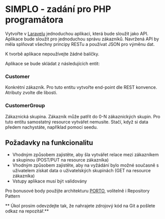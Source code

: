 # SIMPLO - zadání pro PHP programátora

Vytvořte v [Laravelu](https://laravel.com/) jednoduchou aplikaci, která bude sloužit jako API. Aplikace bude sloužit pro 
jednoduchou správu zákazníků. Navržená API by měla splňovat všechny principy RESTu a používat JSON pro výměnu dat.

K tvorbě aplikace nepoužívejte žádné balíčky.

Aplikace se bude skládat z následujících entit:

### Customer

Konkrétní zákazník. Pro tuto entitu vytvořte end-point dle REST konvence. Atributy zvolte dle libosti.

### CustomerGroup

Zákaznická skupina. Zákazník může patřit do 0-N zákaznických skupin. Pro tuto entitu samostatný resource vytvářet nemusíte. 
Stačí, když si data předem nachystáte, například pomocí seedu.

## Požadavky na funkcionalitu

 - Vhodným způsobem zajistěte, aby šla vytvářet relace mezi zákazníkem a skupinou (POST/PUT na resource zákazníka)
 - Vhodným způsobem zajistěte, aby na vyžádání bylo možné současně s uživatelem získat data o uživatelských skupinách (GET na resource zákazníka)
 - Vstupy aplikace musí být validovány

Pro bonusové body použijte architekturu [PORTO](https://github.com/Mahmoudz/Porto), volitelně i Repository Pattern

** Úkol prosím odevzdejte tak, že nahrajete zdrojový kód na Git a pošlete odkaz na repozitář.**
